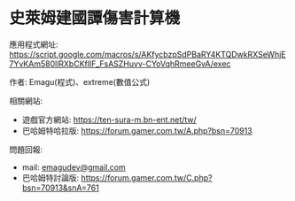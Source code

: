 # 史萊姆建國譚傷害計算機

應用程式網址: https://script.google.com/macros/s/AKfycbzpSdPBaRY4KTQDwkRXSeWhjE7YvKAm580llRXbCKflIF_FsASZHuvv-CYoVqhRmeeGvA/exec

作者: Emagu(程式)、extreme(數值公式)

相關網站:
- 遊戲官方網站: https://ten-sura-m.bn-ent.net/tw/
- 巴哈姆特哈拉版: https://forum.gamer.com.tw/A.php?bsn=70913

問題回報:
- mail: emagudev@gmail.com
- 巴哈姆特討論版: https://forum.gamer.com.tw/C.php?bsn=70913&snA=761